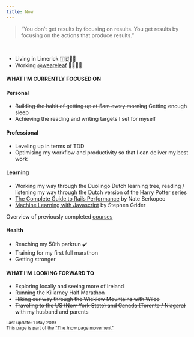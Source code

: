 ```yaml
---
title: Now
---
```


> “You don’t get results by focusing on results. You get results by focusing on the actions that produce results.”

<br/>

<ul class="disc">
  <li>Living in Limerick 🇮🇪🐑🍻</li>
  <li>Working <a href="http://weareleaf.com" target="_blank">@weareleaf</a> 👩🏼‍💻🌿</li>
</ul>

#### WHAT I'M CURRENTLY FOCUSED ON

#### Personal

<ul class="disc">
  <li><del>Building the habit of getting up at 5am every morning</del> Getting enough sleep</li>
  <li>Achieving the reading and writing targets I set for myself</li>
</ul>

#### Professional

<ul class="disc">
  <li>Leveling up in terms of TDD</li>
  <li>Optimising my workflow and productivity so that I can deliver my best work</li>
</ul>

#### Learning

<ul class="disc">
  <li>Working my way through the Duolingo Dutch learning tree, reading / listening my way through the Dutch version of the Harry Potter series</li>
  <li><a href="https://www.railsspeed.com/" target="_blank">The Complete Guide to Rails Performance</a> by Nate Berkopec</li>
  <li><a href="https://www.udemy.com/machine-learning-with-javascript/learn/v4/overview" target="_blank">Machine Learning with Javascript</a> by Stephen Grider</li>
</ul>

Overview of previously completed <a href="/courses">courses</a>

#### Health

<ul class="disc">
  <li>Reaching my 50th parkrun ✔️</li>
  <li>Training for my first full marathon</li>
  <li>Getting stronger</li>
</ul>

#### WHAT I'M LOOKING FORWARD TO

<ul class="disc">
  <li>Exploring locally and seeing more of Ireland</li>
  <li>Running the Killarney Half Marathon</li>
  <li><del>Hiking our way through the Wicklow Mountains with Wilco</del></li>
  <li><del>Traveling to the US (New York State) and Canada (Toronto / Niagara) with my husband and parents</del></li>
</ul>

<small>Last update: 1 May 2019<br/>
This page is part of the <a href="https://sivers.org/nowff">"The /now page movement"</a></small>
